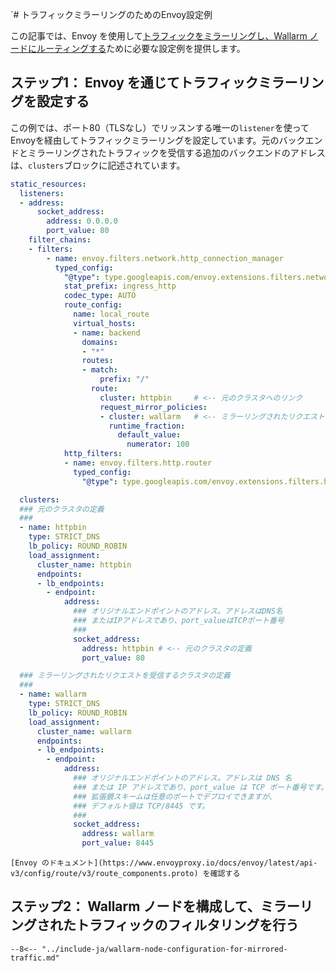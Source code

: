 `# トラフィックミラーリングのためのEnvoy設定例

この記事では、Envoy を使用して[トラフィックをミラーリングし、Wallarm ノードにルーティングする](overview.md)ために必要な設定例を提供します。

## ステップ1： Envoy を通じてトラフィックミラーリングを設定する

この例では、ポート80（TLSなし）でリッスンする唯一の`listener`を使ってEnvoyを経由してトラフィックミラーリングを設定しています。元のバックエンドとミラーリングされたトラフィックを受信する追加のバックエンドのアドレスは、`clusters`ブロックに記述されています。

```yaml
static_resources:
  listeners:
  - address:
      socket_address:
        address: 0.0.0.0
        port_value: 80
    filter_chains:
    - filters:
        - name: envoy.filters.network.http_connection_manager
          typed_config:
            "@type": type.googleapis.com/envoy.extensions.filters.network.http_connection_manager.v3.HttpConnectionManager
            stat_prefix: ingress_http
            codec_type: AUTO
            route_config:
              name: local_route
              virtual_hosts:
              - name: backend
                domains:
                - "*"
                routes:
                - match:
                    prefix: "/"
                  route:
                    cluster: httpbin     # <-- 元のクラスタへのリンク
                    request_mirror_policies:
                    - cluster: wallarm   # <-- ミラーリングされたリクエストを受信するクラスタへのリンク
                      runtime_fraction:
                        default_value:
                          numerator: 100
            http_filters:
            - name: envoy.filters.http.router
              typed_config:
                "@type": type.googleapis.com/envoy.extensions.filters.http.router.v3.Router

  clusters:
  ### 元のクラスタの定義
  ###
  - name: httpbin
    type: STRICT_DNS
    lb_policy: ROUND_ROBIN
    load_assignment:
      cluster_name: httpbin
      endpoints:
      - lb_endpoints:
        - endpoint:
            address:
              ### オリジナルエンドポイントのアドレス。アドレスはDNS名
              ### またはIPアドレスであり、port_valueはTCPポート番号
              ###
              socket_address:
                address: httpbin # <-- 元のクラスタの定義
                port_value: 80

  ### ミラーリングされたリクエストを受信するクラスタの定義
  ###
  - name: wallarm
    type: STRICT_DNS
    lb_policy: ROUND_ROBIN
    load_assignment:
      cluster_name: wallarm
      endpoints:
      - lb_endpoints:
        - endpoint:
            address:
              ### オリジナルエンドポイントのアドレス。アドレスは DNS 名
              ### または IP アドレスであり、port_value は TCP ポート番号です。巻
              ### 拡張鏡スキームは任意のポートでデプロイできますが、
              ### デフォルト値は TCP/8445 です。
              ###
              socket_address:
                address: wallarm
                port_value: 8445
```

`[Envoy のドキュメント](https://www.envoyproxy.io/docs/envoy/latest/api-v3/config/route/v3/route_components.proto) を確認する`

## ステップ2： Wallarm ノードを構成して、ミラーリングされたトラフィックのフィルタリングを行う

`--8<-- "../include-ja/wallarm-node-configuration-for-mirrored-traffic.md"`